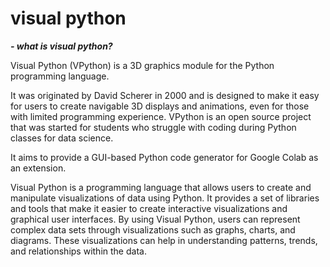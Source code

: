 # visual python


***- what is visual python?***


Visual Python (VPython) is a 3D graphics module for the Python programming language. 

It was originated by David Scherer in 2000 and is designed to make it easy for users to create navigable 3D displays and animations, even for those with limited programming experience. VPython is an open source project that was started for students who struggle with coding during Python classes for data science. 

It aims to provide a GUI-based Python code generator for Google Colab as an extension.


Visual Python is a programming language that allows users to create and manipulate visualizations of data using Python. It provides a set of libraries and tools that make it easier to create interactive visualizations and graphical user interfaces. By using Visual Python, users can represent complex data sets through visualizations such as graphs, charts, and diagrams. These visualizations can help in understanding patterns, trends, and relationships within the data.
